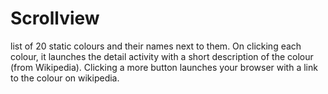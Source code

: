 # Scrollview


 list of 20 static colours and their names next to them. On clicking each colour, it launches the detail activity with a short description of the colour (from Wikipedia). Clicking a more button launches your browser with a link to the colour on wikipedia.
